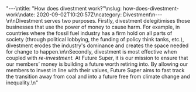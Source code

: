 "---\ntitle: \"How does divestment work?\"\nslug: how-does-divestment-work\ndate: 2020-09-02T10:20:57Z\ncategory: Divestment\n---\n\nDivestment serves two purposes. Firstly, divestment delegitimises those businesses that use the power of money to cause harm. For example, in countries where the fossil fuel industry has a firm hold on all parts of society (through political lobbying, the funding of policy think tanks, etc.), divestment erodes the industry's dominance and creates the space needed for change to happen.\n\nSecondly, divestment is most effective when coupled with _re-investment._ At Future Super, it is our mission to ensure that our members’ money is building a future worth retiring into. By allowing our members to invest in line with their values, Future Super aims to fast track the transition away from coal and into a future free from climate change and inequality.\n"